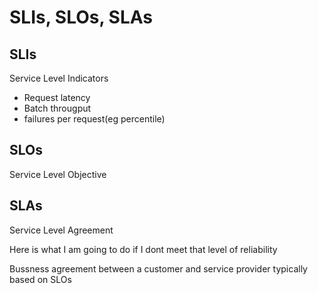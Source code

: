 # SLIs, SLOs, SLAs

## SLIs

Service Level Indicators



- Request latency
- Batch througput
- failures per request(eg percentile)



## SLOs



Service Level Objective



## SLAs

Service Level Agreement



Here is what I am going to do if I dont meet that level of reliability



Bussness agreement between  a customer and service provider  typically  based on SLOs